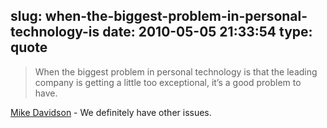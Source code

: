 slug: when-the-biggest-problem-in-personal-technology-is
date: 2010-05-05 21:33:54
type: quote
---

> When the biggest problem in personal technology is that the leading company is getting a little too exceptional, it’s a good problem to have.

[Mike Davidson](http://www.mikeindustries.com/blog/archive/2010/05/a-good-problem-to-have) - We definitely have other issues. 
